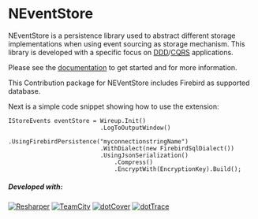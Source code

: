NEventStore
======================================================================

NEventStore is a persistence library used to abstract different storage implementations
when using event sourcing as storage mechanism. This library is developed with a specific focus on [DDD](http://en.wikipedia.org/wiki/Domain-driven_design)/[CQRS](http://cqrsinfo.com) applications.

Please see the [documentation](https://github.com/NEventStore/NEventStore/wiki) to get started and for more information.

This Contribution package for NEVentStore includes Firebird as supported database.

Next is a simple code snippet showing how to use the extension:

    IStoreEvents eventStore = Wireup.Init()
                              .LogToOutputWindow()
                              .UsingFirebirdPersistence("myconnectionstringName")
                              .WithDialect(new FirebirdSqlDialect())
                              .UsingJsonSerialization()
                                  .Compress()
                                  .EncryptWith(EncryptionKey).Build();


##### Developed with:

[![Resharper](http://neventstore.org/images/logo_resharper_small.gif)](http://www.jetbrains.com/resharper/)
[![TeamCity](http://neventstore.org/images/logo_teamcity_small.gif)](http://www.jetbrains.com/teamcity/)
[![dotCover](http://neventstore.org/images/logo_dotcover_small.gif)](http://www.jetbrains.com/dotcover/)
[![dotTrace](http://neventstore.org/images/logo_dottrace_small.gif)](http://www.jetbrains.com/dottrace/)

